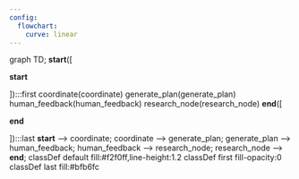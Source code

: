 ```yaml
---
config:
  flowchart:
    curve: linear
---
```

graph TD;
	__start__([<p>__start__</p>]):::first
	coordinate(coordinate)
	generate_plan(generate_plan)
	human_feedback(human_feedback)
	research_node(research_node)
	__end__([<p>__end__</p>]):::last
	__start__ --> coordinate;
	coordinate --> generate_plan;
	generate_plan --> human_feedback;
	human_feedback --> research_node;
	research_node --> __end__;
	classDef default fill:#f2f0ff,line-height:1.2
	classDef first fill-opacity:0
	classDef last fill:#bfb6fc
